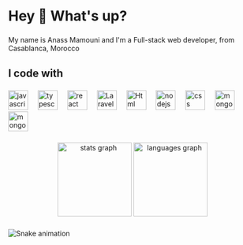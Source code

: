 <h1 align="left">Hey 👋 What's up?</h1>

###

<p align="left">My name is Anass Mamouni and I'm a Full-stack web developer, from Casablanca, Morocco</p>

###

<h2 align="left">I code with</h2>

###

<div align="left">
  <img src="https://cdn.jsdelivr.net/gh/devicons/devicon/icons/javascript/javascript-original.svg" height="40" alt="javascript logo"  />
  <img width="12" />
  <img src="https://cdn.jsdelivr.net/gh/devicons/devicon/icons/typescript/typescript-original.svg" height="40" alt="typescript logo"  />
  <img width="12" />
  <img src="https://cdn.jsdelivr.net/gh/devicons/devicon/icons/react/react-original.svg" height="40" alt="react logo"  />
  <img width="12" />
  <img src="https://encrypted-tbn0.gstatic.com/images?q=tbn:ANd9GcRnhoVwuJmtF1Lu4t9WcsZ7fESV9KdIQ7pVHw&s" height="40" alt="Laravel logo"  />
  <img width="12" />
  <img src="https://cdn-icons-png.flaticon.com/256/174/174854.png" height="40" alt="Html logo"  />
  <img width="12" />
  <img src="https://cdn.jsdelivr.net/gh/devicons/devicon/icons/nodejs/nodejs-original.svg" height="40" alt="nodejs logo"  />
  <img width="12" />
  <img src="https://upload.wikimedia.org/wikipedia/commons/thumb/6/62/CSS3_logo.svg/800px-CSS3_logo.svg.png" height="40" alt="css logo"  />
  <img width="12" />
  <img src="https://encrypted-tbn0.gstatic.com/images?q=tbn:ANd9GcT2ZYtHv2OLXmthRPbkmENZRXuqBVDwlsrZ1A&s" height="40" alt="mongodb logo"  />
  <img width="12" />
  <img src="https://encrypted-tbn0.gstatic.com/images?q=tbn:ANd9GcSSd438-OMPjoHXWfeMpc-8I0ZIDq3hHYckBA&s" height="40" alt="mongodb logo"  />
</div>

###

<div align="center">
  <img src="https://github-readme-stats.vercel.app/api?username=AnassMamouni&hide_title=false&hide_rank=false&show_icons=true&include_all_commits=true&count_private=true&disable_animations=false&theme=dracula&locale=en&hide_border=false&order=1" height="150" alt="stats graph"  />
  <img src="https://github-readme-stats.vercel.app/api/top-langs?username=AnassMamouni&locale=en&hide_title=false&layout=compact&card_width=320&langs_count=5&theme=dracula&hide_border=false&order=2" height="150" alt="languages graph"  />
</div>

###

<img src="https://raw.githubusercontent.com/AnassMamouni/AnassMamouni/output/snake.svg" alt="Snake animation" />

